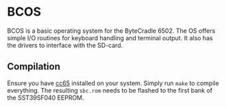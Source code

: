 # BCOS

BCOS is a basic operating system for the ByteCradle 6502. The OS offers simple
I/O routines for keyboard handling and terminal output. It also has the drivers
to interface with the SD-card.

## Compilation

Ensure you have [cc65](https://cc65.github.io/) installed on your system. Simply
run `make` to compile everything. The resulting `sbc.rom` needs to be flashed
to the first bank of the SST39SF040 EEPROM.